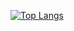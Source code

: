 
[![Top Langs](https://github-readme-stats.vercel.app/api/top-langs/?username=cesarfreire&layout=compact&theme=dark)](https://github.com/anuraghazra/github-readme-stats)
